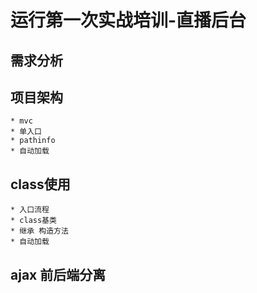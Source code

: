 # 运行第一次实战培训-直播后台 
## 需求分析
## 项目架构
    * mvc 
    * 单入口
    * pathinfo
    * 自动加载
## class使用
    * 入口流程
    * class基类
    * 继承 构造方法
    * 自动加载
## ajax 前后端分离
